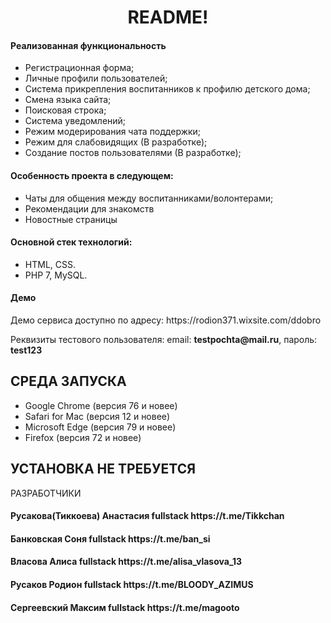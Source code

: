 <p align="center">
    <h1 align="center">README!</h1>
    </p>
<h4>Реализованная функциональность</h4>
<ul>
	<li>Регистрационная форма;</li>
	<li>Личные профили пользователей;</li>
	<li>Система прикрепления воспитанников к профилю детского дома;</li>
	<li>Смена языка сайта;</li>
	<li>Поисковая строка;</li>
	<li>Система уведомлений;</li>
	<li>Режим модерирования чата поддержки;</li>
	<li>Режим для слабовидящих (В разработке);</li>
	<li>Создание постов пользователями (В разработке);</li>
</ul> 
<h4>Особенность проекта в следующем:</h4>
<ul>
	<li>Чаты для общения между воспитанниками/волонтерами;</li>
	<li>Рекомендации для знакомств</li> 
	<li>Новостные страницы</li>
</ul>
<h4>Основной стек технологий:</h4>
<ul>
	<li>HTML, CSS.</li>
	<li>PHP 7, MySQL.</li>
 
 </ul>
<h4>Демо</h4>
<p>Демо сервиса доступно по адресу: https://rodion371.wixsite.com/ddobro </p>
<p>Реквизиты тестового пользователя: email: <b>testpochta@mail.ru</b>, пароль: <b>test123</b></p>




СРЕДА ЗАПУСКА
------------
<ul>
<li>Google Chrome (версия 76 и новее)</li>
<li>Safari for Mac (версия 12 и новее)</li>
<li>Microsoft Edge (версия 79 и новее)</li>
<li>Firefox (версия 72 и новее)</li>
</ul>

УСТАНОВКА НЕ ТРЕБУЕТСЯ
------------

РАЗРАБОТЧИКИ

<h4>Русакова(Тиккоева) Анастасия fullstack https://t.me/Tikkchan </h4>
<h4>Банковская Соня fullstack https://t.me/ban_si </h4>
<h4>Власова Алиса fullstack https://t.me/alisa_vlasova_13 </h4>
<h4>Русаков Родион fullstack https://t.me/BLOODY_AZIMUS </h4>
<h4>Сергеевский Максим fullstack https://t.me/magooto </h4>
